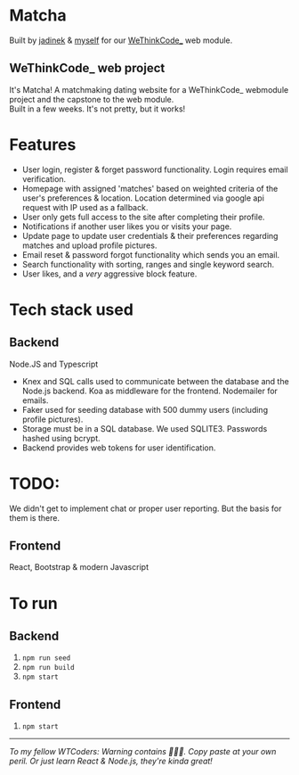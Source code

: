 # Matcha 
Built by [jadinek](https://github.com/jadinek) & [myself](https://github.com/HRossouw42) for our [WeThinkCode_](https://www.wethinkcode.co.za/) web module.

## WeThinkCode_ web project
It's Matcha! A matchmaking dating website for a WeThinkCode_ webmodule project and the capstone to the web module.  
Built in a few weeks. It's not pretty, but it works!

# Features
- User login, register & forget password functionality. Login requires email verification.
- Homepage with assigned 'matches' based on weighted criteria of the user's preferences & location. Location determined via google api request with IP used as a fallback.
- User only gets full access to the site after completing their profile.
- Notifications if another user likes you or visits your page.
- Update page to update user credentials & their preferences regarding matches and upload profile pictures.
- Email reset & password forgot functionality which sends you an email.
- Search functionality with sorting, ranges and single keyword search.
- User likes, and a *very* aggressive block feature.

# Tech stack used
## Backend
Node.JS and Typescript

- Knex and SQL calls used to communicate between the database and the Node.js backend. Koa as middleware for the frontend. Nodemailer for emails.
- Faker used for seeding database with 500 dummy users (including profile pictures).
- Storage must be in a SQL database. We used SQLITE3. Passwords hashed using bcrypt.
- Backend provides web tokens for user identification.

# TODO:
We didn't get to implement chat or proper user reporting. But the basis for them is there.

## Frontend
React, Bootstrap & modern Javascript

# To run
## Backend
1. `npm run seed`
1. `npm run build`
2. `npm start`

## Frontend
1. `npm start`  

--- 

*To my fellow WTCoders:
Warning contains 🐞🐞🐞. Copy paste at your own peril. Or just learn React & Node.js, they're kinda great!*
